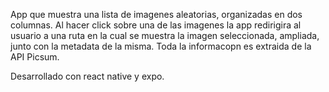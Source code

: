 App que muestra una lista de imagenes aleatorias, organizadas en dos columnas. Al hacer click
sobre una de las imagenes la app redirigira al usuario a una ruta en la cual se muestra la imagen seleccionada, ampliada, junto con la metadata de la misma. Toda la informacopn es extraida de la API Picsum.

Desarrollado con react native y expo.